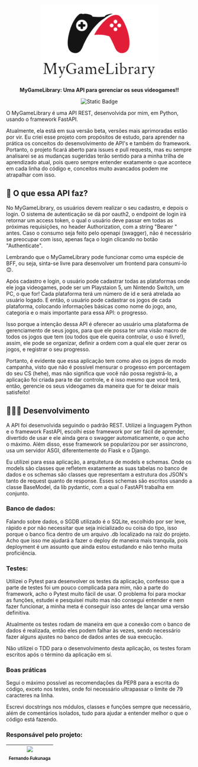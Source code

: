 <div align="center">
  <img src="docs/images/mgl-logo.jpg" alt="" width=320>
  <p><strong>MyGameLibrary: Uma API para gerenciar os seus videogames!!</strong></p>

  ![Static Badge](https://img.shields.io/badge/Status-Vers%C3%A3o%20beta%20dispon%C3%ADvel-green)
</div>

O MyGameLibrary é uma API REST, desenvolvida por mim, em Python, usando o framework FastAPI.

Atualmente, ela está em sua versão beta, versões mais aprimoradas estão por vir. Eu criei esse projeto com propósitos de estudo, para aprender na prática os conceitos do desenvolvimento de API's e também do framework. Portanto, o projeto ficará aberto para issues e pull requests, mas eu sempre analisarei se as mudanças sugeridas terão sentido para a minha trilha de aprendizado atual, pois quero sempre entender exatamente o que acontece em cada linha do código e, conceitos muito avancados podem me atrapalhar com isso.

## 🤔 O que essa API faz?
No MyGameLibrary, os usuários devem realizar o seu cadastro, e depois o login. O sistema de autenticação se dá por oauth2, o endpoint de login irá retornar um access token, o qual o usuário deve passar em todas as próximas requisições, no header Authorization, com a string "Bearer " antes. Caso o consumo seja feito pelo openapi (swagger), não é necessário se preocupar com isso, apenas faça o login clicando no botão "Authenticate".

Lembrando que o MyGameLibrary pode funcionar como uma espécie de BFF, ou seja, sinta-se livre para desenvolver um frontend para consumi-lo 😊.

Após cadastro e login, o usuário pode cadastrar todas as plataformas onde ele joga videogames, pode ser um Playstaion 5, um Nintendo Switch, um PC, o que for! Cada plataforma terá um número de id e será atrelada ao usuário logado. E então, o usuário pode cadastrar os jogos de cada plataforma, colocando informações básicas como nome do jogo, ano, categoria e o mais importante para essa API: o progresso.

Isso porque a intenção dessa API é oferecer ao usuário uma plataforma de gerenciamento de seus jogos, para que ele possa ter uma visão macro de todos os jogos que tem (ou todos que ele queira controlar, o uso é livre!), assim, ele pode se organizar, definir a ordem com a qual ele quer zerar os jogos, e registrar o seu progresso.

Portanto, é evidente que essa aplicação tem como alvo os jogos de modo campanha, visto que não é possível mensurar o progesso em porcentagem do seu CS (hehe), mas não significa que você não possa registrá-lo, a aplicação foi criada para te dar controle, e é isso mesmo que você terá, então, gerencie os seus videogames da maneira que for te deixar mais satisfeito!

## 👨🏻‍💻 Desenvolvimento
A API foi desenvolvida seguindo o padrão REST. Utilizei a linguagem Python e o framework FastAPI, escolhi esse framework por ser fácil de aprender, divertido de usar e ele ainda gera o swagger automaticamente, o que acho o máximo. Além disso, esse framework se popularizou por ser assíncrono, usa um servidor ASGI, diferentemente do Flask e o Django.

Eu utilizei para essa aplicação, a arquitetura de models e schemas. Onde os models são classes que refletem exatamente as suas tabelas no banco de dados e os schemas são classes que representam a estrutura dos JSON's tanto de request quanto de response. Esses schemas são escritos usando a classe BaseModel, da lib pydantic, com a qual o FastAPI trabalha em conjunto.

### Banco de dados:
Falando sobre dados, o SGDB utilizado é o SQLite, escolhido por ser leve, rápido e por não necessitar que seja inicializado ou coisa do tipo, isso porque o banco fica dentro de um arquivo .db localizado na raíz do projeto. Acho que isso me ajudará a fazer o deploy de maneira mais tranquila, pois deployment é um assunto que ainda estou estudando e não tenho muita proficiência.

### Testes:
Utilizei o Pytest para desenvolver os testes da aplicação, confesso que a parte de testes foi um pouco complicada para mim, não a parte do framework, acho o Pytest muito fácil de usar. O problema foi para mockar as funções, estudei e pesquisei muito mas não consegui entender e nem fazer funcionar, a minha meta é conseguir isso antes de lançar uma versão definitiva.

Atualmente os testes rodam de maneira em que a conexão com o banco de dados é realizada, então eles podem falhar às vezes, sendo necessário fazer alguns ajustes no banco de dados antes de sua execução.

Não utilizei o TDD para o desenvolvimento desta aplicação, os testes foram escritos após o término da aplicação em sí.

### Boas práticas
Segui o máximo possível as recomendações da PEP8 para a escrita do código, exceto nos testes, onde foi necessário ultrapassar o limite de 79 caracteres na linha.

Escrevi docstrings nos módulos, classes e funções sempre que necessário, além de comentários isolados, tudo para ajudar a entender melhor o que o código está fazendo.

### Responsável pelo projeto:
| [<img src="https://avatars.githubusercontent.com/u/112123011?s=400&u=22ad423853238139b7091769db66445e54a7e678&v=4" width=115><br><sub>Fernando Fukunaga</sub>](https://github.com/fernando-fukunaga) |
| :---: |
